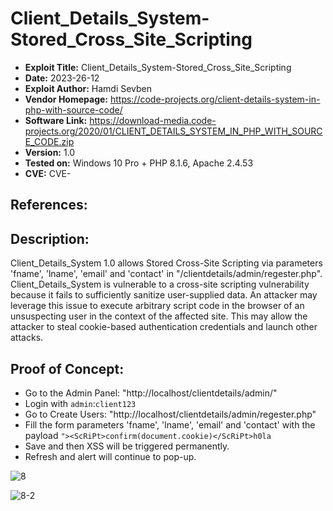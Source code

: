 # Client_Details_System-Stored_Cross_Site_Scripting
+ **Exploit Title:** Client_Details_System-Stored_Cross_Site_Scripting
+ **Date:** 2023-26-12
+ **Exploit Author:** Hamdi Sevben
+ **Vendor Homepage:** https://code-projects.org/client-details-system-in-php-with-source-code/
+ **Software Link:** https://download-media.code-projects.org/2020/01/CLIENT_DETAILS_SYSTEM_IN_PHP_WITH_SOURCE_CODE.zip
+ **Version:** 1.0
+ **Tested on:** Windows 10 Pro + PHP 8.1.6, Apache 2.4.53
+ **CVE:** CVE-

## References: 

## Description:
Client_Details_System 1.0 allows Stored Cross-Site Scripting via parameters 'fname', 'lname', 'email' and 'contact' in "/clientdetails/admin/regester.php". Client_Details_System is vulnerable to a cross-site scripting vulnerability because it fails to sufficiently sanitize user-supplied data.
An attacker may leverage this issue to execute arbitrary script code in the browser of an unsuspecting user in the context of the affected site. This may allow the attacker to steal cookie-based authentication credentials and launch other attacks.

## Proof of Concept:
+ Go to the Admin Panel: "http://localhost/clientdetails/admin/"
+ Login with `admin`:`client123`
+ Go to Create Users: "http://localhost/clientdetails/admin/regester.php"
+ Fill the form parameters 'fname', 'lname', 'email' and 'contact' with the payload `"><ScRiPt>confirm(document.cookie)</ScRiPt>h0la`
+ Save and then XSS will be triggered permanently.
+ Refresh and alert will continue to pop-up.

![8](https://github.com/h4md153v63n/CVEs/assets/5091265/2f2c7ec3-ed0c-4d83-810e-4dcb3fa66ebc)

![8-2](https://github.com/h4md153v63n/CVEs/assets/5091265/f0dce129-7d86-40ce-9f02-9f8fb47cb40e)

